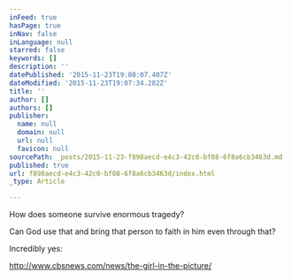 ```yaml
---
inFeed: true
hasPage: true
inNav: false
inLanguage: null
starred: false
keywords: []
description: ''
datePublished: '2015-11-23T19:08:07.407Z'
dateModified: '2015-11-23T19:07:34.282Z'
title: ''
author: []
authors: []
publisher:
  name: null
  domain: null
  url: null
  favicon: null
sourcePath: _posts/2015-11-23-f898aecd-e4c3-42c0-bf08-6f8a6cb3463d.md
published: true
url: f898aecd-e4c3-42c0-bf08-6f8a6cb3463d/index.html
_type: Article

---
```

How does someone survive enormous tragedy?  

Can God use that and bring that person to faith in him even through that?  

Incredibly yes:  

http://www.cbsnews.com/news/the-girl-in-the-picture/